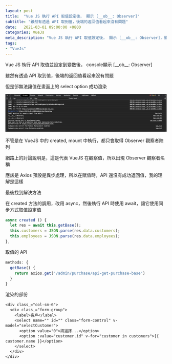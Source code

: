 ```yaml
---
layout: post
title:  "Vue JS 執行 API 取值設定後， 顯示 [__ob__: Observer]"
subtitle: "雖然有透過 API 取到值，後端的返回值看起來沒有問題"
date:   2021-03-01 09:00:00 +0800
categories: VueJs
meta_description: "Vue JS 執行 API 取值設定後， 顯示 [__ob__: Observer]，雖然有透過 API 取到值，後端的返回值看起來沒有問題"
tags:
- "VueJs"
---
```


Vue JS 執行 API 取值並設定到變數後， console顯示 \[\_\_ob\_\_: Observer\]

雖然有透過 API 取到值，後端的返回值看起來沒有問題

但是郤無法讓值在畫面上的 select option 成功渲染

![](/images/medium/1__2MKKMCOxaoGj__Rar__8jEPQ.png)

不管是在 VueJS 中的 created, mount 中執行，都只會取得 Observer 觀察者陣列

網路上的討論說明是，這是代表 VueJS 在觀察值，所以出現 Observer 觀察者名稱

應該是 Axios 預設是異步處理，所以在賦值時，API 還沒有成功返回值，我的理解是這樣

最後找到解決方法

在 created 方法的調用，改用 async，然後執行 API 時使用 await，讓它使用同步方式取值設定值

```javascript
async created () {  
  let res = await this.getBase();  
  this.customers = JSON.parse(res.data.customers);  
  this.employees = JSON.parse(res.data.employees);
},
```

取值的 API

```javascript
methods: {  
  getBase() {  
    return axios.get('/admin/purchase/api-get-purchase-base')  
  }  
}
```


渲染的部份

```vue
<div class_="col-sm-6">  
  <div class_="form-group">  
    <label>客戶</label>  
    <select name="" id="" class="form-control" v-model="selectCustomer">  
      <option value="0">請選擇...</option>  
      <option :value="customer.id" v-for="customer in customers">{{ customer.name }}</option>  
    </select>  
  </div>  
</div>
```